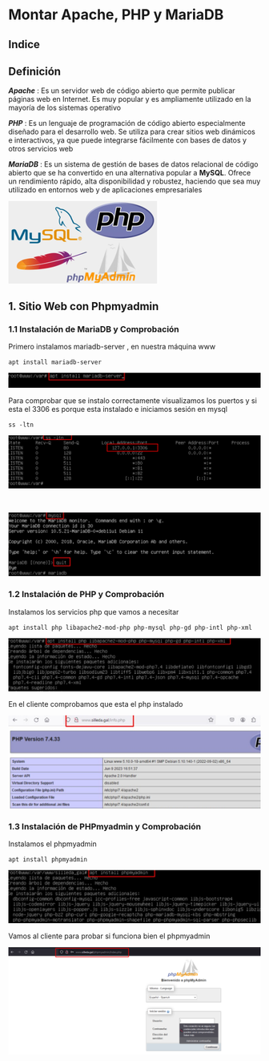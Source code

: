 # Montar Apache, PHP y MariaDB

## Indice

## Definición

***Apache*** : Es un servidor web de código abierto que permite publicar páginas web en Internet. Es muy popular y es ampliamente utilizado en la mayoría de los sistemas operativo

***PHP*** : Es un lenguaje de programación de código abierto especialmente diseñado para el desarrollo web. Se utiliza para crear sitios web dinámicos e interactivos, ya que puede integrarse fácilmente con bases de datos y otros servicios web

***MariaDB*** : Es un sistema de gestión de bases de datos relacional de código abierto que se ha convertido en una alternativa popular a **MySQL**. Ofrece un rendimiento rápido, alta disponibilidad y robustez, haciendo que sea muy utilizado en entornos web y de aplicaciones empresariales


![Logo de Servicios](./img/montar_servicios/logo.png)

## 1. Sitio Web con Phpmyadmin

### 1.1 Instalación de MariaDB y Comprobación

Primero instalamos mariadb-server , en nuestra máquina www

~~~
apt install mariadb-server
~~~

![Instalar MariaDB Server](./img/montar_servicios/1_install_mariadb_server.png)


Para comprobar que se instalo correctamente visualizamos los puertos y si esta el 3306 es porque esta instalado e iniciamos sesión en mysql

~~~
ss -ltn
~~~

![Ver Puertos](./img/montar_servicios/2_ver_puertos.png)

<br>

![Iniciar MYSQL](./img/montar_servicios/3_iniciar_mysql.png)


### 1.2 Instalación de PHP y Comprobación

Instalamos los servicios php que vamos a necesitar

~~~
apt install php libapache2-mod-php php-mysql php-gd php-intl php-xml
~~~

![Instalar PHP](./img/montar_servicios/4_install_php.png)

En el cliente comprobamos que esta el php instalado

![Especificaciones PHP](./img/montar_servicios/5_especificaciones_php.png)


### 1.3 Instalación de PHPmyadmin y Comprobación

Instalamos el phpmyadmin

~~~
apt install phpmyadmin
~~~

![Instalar phpmyadmin](./img/montar_servicios/6_install_phpmyadmin.png)

Vamos al cliente para probar si funciona bien el phpmyadmin

![Comprobar w10](./img/montar_servicios/7_comprobar_w10.png)
